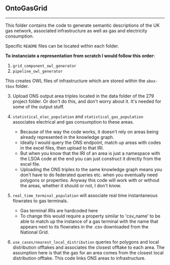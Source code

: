 ## OntoGasGrid
---
This folder contains the code to generate semantic descriptions of the UK gas network, associated infrastructure as well as gas and electricity consumption. 

Specific ```README``` files can be located within each folder. 

**To instanciate a representation from scratch I would follow this order:**

1. ```grid_component_owl_generator```
2. ```pipeline_owl_generator```

This creates OWL files of infrastructure which are stored within the ```abox-tbox``` folder.

3. Upload ONS output area triples located in the data folder of the 279 project folder. Or don't do this, and don't worry about it. It's needed for some of the output stuff.
4. ```statistical_elec_population``` and ```statistical_gas_population``` associates electrical and gas consumption to these areas. 
	-  Because of the way the code works, it doesn't rely on areas being already represented in the knowledge graph.
	- Ideally I would query the ONS endpoint, match up areas with codes in the excel files, then upload to that IRI.
	- But when you know that the IRI of an area is just a namespace with the LSOA code at the end you can just construct it directly from the excel file.
	- Uploading the ONS triples to the same knowledge graph means you don't have to do federated queries etc. when you eventually need polygons or properties. Anyway this code will work with or without the areas, whether it should or not, I don't know.

5. ```real_time_terminal_population``` will associate real time instantaneous flowrates to gas terminals.
	- Gas terminal IRIs are hardcoded here
	- To change this would require a property similar to 'csv_name' to be able to match up the instance of a gas terminal with the name that appears next to its flowrates in the .csv downloaded from the National Grid.
6. ```use_cases/nearest_local_distribution``` queries for polygons and local distribution offtakes and associates the closest offtake to each area. The assumption here is that the gas for an area comes from the closest local distribution offtake. This code links ONS areas to infrastructure. 
